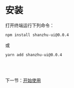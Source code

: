 # 安装

打开终端运行下列命令：

```bash
npm install shanzhu-ui@0.0.4
```

或

```bash
yarn add shanzhu-ui@0.0.4
```

<br/>
<br/>

下一节：[开始使用](#/doc/get-started)
